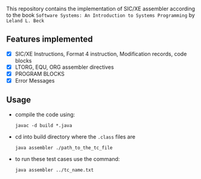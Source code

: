This repository contains the implementation of SIC/XE assembler according to the book ```Software Systems: An Introduction to Systems Programming``` by ```Leland L. Beck```

## Features implemented

- [x] SIC/XE Instructions, Format 4 instruction, Modification records, code blocks
- [x] LTORG, EQU, ORG assembler directives
- [x] PROGRAM BLOCKS
- [x] Error Messages

## Usage

- compile the code using:

	``` javac -d build *.java ```

- cd into build directory where the ```.class``` files are 

	```java assembler ./path_to_the_tc_file```

- to run these test cases use the command:

	```java assembler ../tc_name.txt```